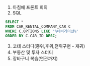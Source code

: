 1. 아침에 프론트 회의 
2. SQL 
```sql
SELECT *
FROM CAR_RENTAL_COMPANY_CAR C
WHERE C.OPTIONS LIKE '%네비게이션%'
ORDER BY C.CAR_ID DESC;
```
3. 코테 스터디(중위,후위,전위구현 - 재귀)
4. 부동산 및 투자 스터디
5. 장바구니 복습(연관까지)

